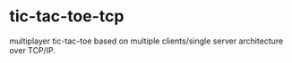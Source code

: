 # tic-tac-toe-tcp

multiplayer tic-tac-toe based on multiple clients/single server architecture over TCP/IP.
